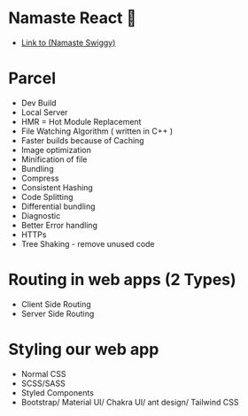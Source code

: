# Namaste React 🚀
- [Link to (Namaste Swiggy)](https://swiggyep10.netlify.app/)

# Parcel

- Dev Build
- Local Server
- HMR = Hot Module Replacement
- File Watching Algorithm ( written in C++ )
- Faster builds because of Caching
- Image optimization
- Minification of file
- Bundling
- Compress
- Consistent Hashing
- Code Splitting
- Differential bundling
- Diagnostic
- Better Error handling
- HTTPs
- Tree Shaking - remove unused code

# Routing in web apps (2 Types)

- Client Side Routing
- Server Side Routing

# Styling our web app

- Normal CSS
- SCSS/SASS
- Styled Components
- Bootstrap/ Material UI/ Chakra UI/ ant design/ Tailwind CSS
